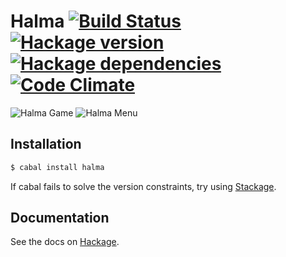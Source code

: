 # Halma [![Build Status][travis-image]][travis-url] [![Hackage version][hackage-image]][hackage-url] [![Hackage dependencies][hackage-deps-image]][hackage-deps-url] [![Code Climate][codeclimate-image]][codeclimate-url]

![Halma Game][game-image]
![Halma Menu][menu-image]

## Installation

```bash
$ cabal install halma
```

If cabal fails to solve the version constraints, try using [Stackage](http://www.stackage.org/).

## Documentation

See the docs on [Hackage][hackage-url].

[travis-image]: https://img.shields.io/travis/timjb/halma.svg
[travis-url]: http://travis-ci.org/timjb/halma
[hackage-image]: https://img.shields.io/hackage/v/halma.svg?style=flat
[hackage-url]: http://hackage.haskell.org/package/halma
[hackage-deps-image]: https://img.shields.io/hackage-deps/v/halma.svg?style=flat
[hackage-deps-url]: http://packdeps.haskellers.com/feed?needle=halma
[codeclimate-image]: https://codeclimate.com/github/timjb/halma/badges/gpa.svg
[codeclimate-url]: https://codeclimate.com/github/timjb/halma

[game-image]: https://cdn.rawgit.com/timjb/halma/master/images/halma-game.png
[menu-image]: https://cdn.rawgit.com/timjb/halma/master/images/halma-menu.png

